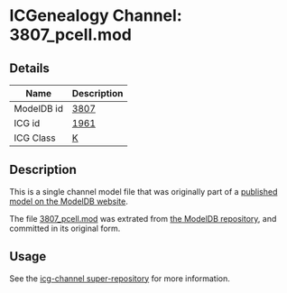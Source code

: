 # ICGenealogy Channel: 3807\_pcell.mod

## Details

Name | Description
---- | -----------
ModelDB id | [3807](http://senselab.med.yale.edu/ModelDB/ShowModel.cshtml?model=3807)
ICG id | [1961](http://icg.neurotheory.ox.ac.uk/channels/1/1961)
ICG Class | [K](http://icg.neurotheory.ox.ac.uk/channels/1)

## Description

This is a single channel model file that was originally part of a [published model on the ModelDB website](http://senselab.med.yale.edu/mModelDB/ShowModel.cshtml?model=3807).

The file [3807\_pcell.mod](3807_pcell.mod) was extrated from [the ModelDB repository](http://senselab.med.yale.edu/ModelDB/ShowModel.cshtml?model=3807), and committed in its original form.

## Usage

See the [icg-channel super-repository](https://github.com/icgenealogy/icg-channels) for more information.